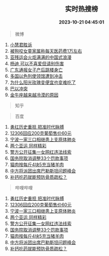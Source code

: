 <div align="center"><h2>实时热搜榜</h2><h4>2023-10-21 04:45:01</h4></div>

> 微博  

1. [小慧君胜诉](https://s.weibo.com/weibo?q=%23%E5%B0%8F%E6%85%A7%E5%90%9B%E8%83%9C%E8%AF%89%23&t=31&band_rank=1&Refer=top)<br />
2. [被狗咬女童家属称每天医药费1万左右](https://s.weibo.com/weibo?q=%23%E8%A2%AB%E7%8B%97%E5%92%AC%E5%A5%B3%E7%AB%A5%E5%AE%B6%E5%B1%9E%E7%A7%B0%E6%AF%8F%E5%A4%A9%E5%8C%BB%E8%8D%AF%E8%B4%B91%E4%B8%87%E5%B7%A6%E5%8F%B3%23&t=31&band_rank=2&Refer=top)<br />
3. [亚残运会火炬满满的中国式浪漫](https://s.weibo.com/weibo?q=%23%E4%BA%9A%E6%AE%8B%E8%BF%90%E4%BC%9A%E7%81%AB%E7%82%AC%E6%BB%A1%E6%BB%A1%E7%9A%84%E4%B8%AD%E5%9B%BD%E5%BC%8F%E6%B5%AA%E6%BC%AB%23&t=31&band_rank=3&Refer=top)<br />
4. [杨迪 可以不喜爱但请别伤害](https://s.weibo.com/weibo?q=%E6%9D%A8%E8%BF%AA%20%E5%8F%AF%E4%BB%A5%E4%B8%8D%E5%96%9C%E7%88%B1%E4%BD%86%E8%AF%B7%E5%88%AB%E4%BC%A4%E5%AE%B3&t=31&band_rank=4&Refer=top)<br />
5. [广东通报女子产后跳楼身亡](https://s.weibo.com/weibo?q=%23%E5%B9%BF%E4%B8%9C%E9%80%9A%E6%8A%A5%E5%A5%B3%E5%AD%90%E4%BA%A7%E5%90%8E%E8%B7%B3%E6%A5%BC%E8%BA%AB%E4%BA%A1%23&t=31&band_rank=5&Refer=top)<br />
6. [多国以色列使领馆遭到冲击](https://s.weibo.com/weibo?q=%23%E5%A4%9A%E5%9B%BD%E4%BB%A5%E8%89%B2%E5%88%97%E4%BD%BF%E9%A2%86%E9%A6%86%E9%81%AD%E5%88%B0%E5%86%B2%E5%87%BB%23&t=31&band_rank=6&Refer=top)<br />
7. [为什么阳光玫瑰变便宜也变难吃了](https://s.weibo.com/weibo?q=%23%E4%B8%BA%E4%BB%80%E4%B9%88%E9%98%B3%E5%85%89%E7%8E%AB%E7%91%B0%E5%8F%98%E4%BE%BF%E5%AE%9C%E4%B9%9F%E5%8F%98%E9%9A%BE%E5%90%83%E4%BA%86%23&t=31&band_rank=7&Refer=top)<br />
8. [巴以冲突](https://s.weibo.com/weibo?q=%23%E5%B7%B4%E4%BB%A5%E5%86%B2%E7%AA%81%23&t=31&band_rank=8&Refer=top)<br />
9. [金牛座越来越冷漠的原因](https://s.weibo.com/weibo?q=%E9%87%91%E7%89%9B%E5%BA%A7%E8%B6%8A%E6%9D%A5%E8%B6%8A%E5%86%B7%E6%BC%A0%E7%9A%84%E5%8E%9F%E5%9B%A0&t=31&band_rank=9&Refer=top)<br />

> 知乎  


> 百度  

1. [勇扛历史重担 把准时代脉搏](https://www.baidu.com/s?wd=%E5%8B%87%E6%89%9B%E5%8E%86%E5%8F%B2%E9%87%8D%E6%8B%85+%E6%8A%8A%E5%87%86%E6%97%B6%E4%BB%A3%E8%84%89%E6%90%8F&sa=fyb_news&rsv_dl=fyb_news)<br />
2. [12306回应200克葡萄售价60元](https://www.baidu.com/s?wd=12306%E5%9B%9E%E5%BA%94200%E5%85%8B%E8%91%A1%E8%90%84%E5%94%AE%E4%BB%B760%E5%85%83&sa=fyb_news&rsv_dl=fyb_news)<br />
3. [宁波一家三口相继患上支原体肺炎](https://www.baidu.com/s?wd=%E5%AE%81%E6%B3%A2%E4%B8%80%E5%AE%B6%E4%B8%89%E5%8F%A3%E7%9B%B8%E7%BB%A7%E6%82%A3%E4%B8%8A%E6%94%AF%E5%8E%9F%E4%BD%93%E8%82%BA%E7%82%8E&sa=fyb_news&rsv_dl=fyb_news)<br />
4. [两个亚运 同样精彩](https://www.baidu.com/s?wd=%E4%B8%A4%E4%B8%AA%E4%BA%9A%E8%BF%90+%E5%90%8C%E6%A0%B7%E7%B2%BE%E5%BD%A9&sa=fyb_news&rsv_dl=fyb_news)<br />
5. [警方公开征集一女网红违法线索](https://www.baidu.com/s?wd=%E8%AD%A6%E6%96%B9%E5%85%AC%E5%BC%80%E5%BE%81%E9%9B%86%E4%B8%80%E5%A5%B3%E7%BD%91%E7%BA%A2%E8%BF%9D%E6%B3%95%E7%BA%BF%E7%B4%A2&sa=fyb_news&rsv_dl=fyb_news)<br />
6. [国务院取消调整33个罚款事项](https://www.baidu.com/s?wd=%E5%9B%BD%E5%8A%A1%E9%99%A2%E5%8F%96%E6%B6%88%E8%B0%83%E6%95%B433%E4%B8%AA%E7%BD%9A%E6%AC%BE%E4%BA%8B%E9%A1%B9&sa=fyb_news&rsv_dl=fyb_news)<br />
7. [猫肉按每斤4块5充当猪羊肉](https://www.baidu.com/s?wd=%E7%8C%AB%E8%82%89%E6%8C%89%E6%AF%8F%E6%96%A44%E5%9D%975%E5%85%85%E5%BD%93%E7%8C%AA%E7%BE%8A%E8%82%89&sa=fyb_news&rsv_dl=fyb_news)<br />
8. [中方将派团出席巴勒斯坦问题峰会](https://www.baidu.com/s?wd=%E4%B8%AD%E6%96%B9%E5%B0%86%E6%B4%BE%E5%9B%A2%E5%87%BA%E5%B8%AD%E5%B7%B4%E5%8B%92%E6%96%AF%E5%9D%A6%E9%97%AE%E9%A2%98%E5%B3%B0%E4%BC%9A&sa=fyb_news&rsv_dl=fyb_news)<br />
9. [补钙吃药就能预防骨质疏松？](https://www.baidu.com/s?wd=%E8%A1%A5%E9%92%99%E5%90%83%E8%8D%AF%E5%B0%B1%E8%83%BD%E9%A2%84%E9%98%B2%E9%AA%A8%E8%B4%A8%E7%96%8F%E6%9D%BE%EF%BC%9F&sa=fyb_news&rsv_dl=fyb_news)<br />

> 哔哩哔哩  

1. [勇扛历史重担 把准时代脉搏](https://www.baidu.com/s?wd=%E5%8B%87%E6%89%9B%E5%8E%86%E5%8F%B2%E9%87%8D%E6%8B%85+%E6%8A%8A%E5%87%86%E6%97%B6%E4%BB%A3%E8%84%89%E6%90%8F&sa=fyb_news&rsv_dl=fyb_news)<br />
2. [12306回应200克葡萄售价60元](https://www.baidu.com/s?wd=12306%E5%9B%9E%E5%BA%94200%E5%85%8B%E8%91%A1%E8%90%84%E5%94%AE%E4%BB%B760%E5%85%83&sa=fyb_news&rsv_dl=fyb_news)<br />
3. [宁波一家三口相继患上支原体肺炎](https://www.baidu.com/s?wd=%E5%AE%81%E6%B3%A2%E4%B8%80%E5%AE%B6%E4%B8%89%E5%8F%A3%E7%9B%B8%E7%BB%A7%E6%82%A3%E4%B8%8A%E6%94%AF%E5%8E%9F%E4%BD%93%E8%82%BA%E7%82%8E&sa=fyb_news&rsv_dl=fyb_news)<br />
4. [两个亚运 同样精彩](https://www.baidu.com/s?wd=%E4%B8%A4%E4%B8%AA%E4%BA%9A%E8%BF%90+%E5%90%8C%E6%A0%B7%E7%B2%BE%E5%BD%A9&sa=fyb_news&rsv_dl=fyb_news)<br />
5. [警方公开征集一女网红违法线索](https://www.baidu.com/s?wd=%E8%AD%A6%E6%96%B9%E5%85%AC%E5%BC%80%E5%BE%81%E9%9B%86%E4%B8%80%E5%A5%B3%E7%BD%91%E7%BA%A2%E8%BF%9D%E6%B3%95%E7%BA%BF%E7%B4%A2&sa=fyb_news&rsv_dl=fyb_news)<br />
6. [国务院取消调整33个罚款事项](https://www.baidu.com/s?wd=%E5%9B%BD%E5%8A%A1%E9%99%A2%E5%8F%96%E6%B6%88%E8%B0%83%E6%95%B433%E4%B8%AA%E7%BD%9A%E6%AC%BE%E4%BA%8B%E9%A1%B9&sa=fyb_news&rsv_dl=fyb_news)<br />
7. [猫肉按每斤4块5充当猪羊肉](https://www.baidu.com/s?wd=%E7%8C%AB%E8%82%89%E6%8C%89%E6%AF%8F%E6%96%A44%E5%9D%975%E5%85%85%E5%BD%93%E7%8C%AA%E7%BE%8A%E8%82%89&sa=fyb_news&rsv_dl=fyb_news)<br />
8. [中方将派团出席巴勒斯坦问题峰会](https://www.baidu.com/s?wd=%E4%B8%AD%E6%96%B9%E5%B0%86%E6%B4%BE%E5%9B%A2%E5%87%BA%E5%B8%AD%E5%B7%B4%E5%8B%92%E6%96%AF%E5%9D%A6%E9%97%AE%E9%A2%98%E5%B3%B0%E4%BC%9A&sa=fyb_news&rsv_dl=fyb_news)<br />
9. [补钙吃药就能预防骨质疏松？](https://www.baidu.com/s?wd=%E8%A1%A5%E9%92%99%E5%90%83%E8%8D%AF%E5%B0%B1%E8%83%BD%E9%A2%84%E9%98%B2%E9%AA%A8%E8%B4%A8%E7%96%8F%E6%9D%BE%EF%BC%9F&sa=fyb_news&rsv_dl=fyb_news)<br />
